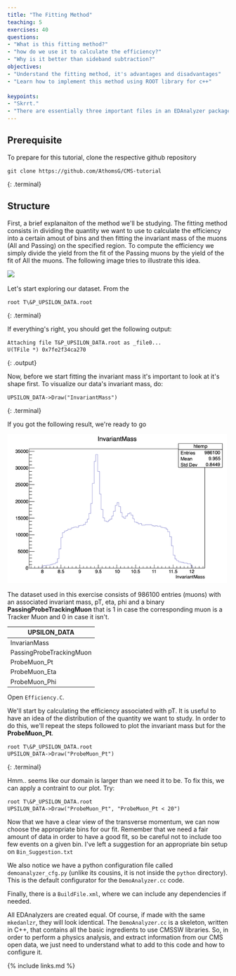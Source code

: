 ```yaml
---
title: "The Fitting Method"
teaching: 5
exercises: 40
questions:
- "What is this fitting method?"
- "how do we use it to calculate the efficiency?"
- "Why is it better than sideband subtraction?"
objectives:
- "Understand the fitting method, it's advantages and disadvantages"
- "Learn how to implement this method using ROOT library for c++"

keypoints:
- "Skrrt."
- "There are essentially three important files in an EDAnalyzer package, the source code in c++, the python config file and a Buildfile for tracking dependencies."
---
```

## Prerequisite

To prepare for this tutorial, clone the respective github repository

~~~
git clone https://github.com/AthomsG/CMS-tutorial
~~~
{: .terminal}

## Structure

First, a brief explanaiton of the method we'll be studying.
The fitting method consists in dividing the quantity we want to use to calculate the efficiency into a certain amout of bins and then fitting the invariant mass of the muons (All and Passing) on the specified region. 
To compute the efficiency we simply divide the yield from the fit of the Passing muons by the yield of the fit of All the muons. The following image tries to illustrate this idea.

<img width="500px" src="../fig/esquema.png">


Let's start exploring our dataset. From the

~~~
root T\&P_UPSILON_DATA.root
~~~
{: .terminal}

If everything's right, you should get the following output:
~~~
Attaching file T&P_UPSILON_DATA.root as _file0...
U(TFile *) 0x7fe2f34ca270
~~~
{: .output}

Now, before we start fitting the invariant mass it's important to look at it's shape first. To visualize our data's invariant mass, do:

~~~
UPSILON_DATA->Draw("InvariantMass")
~~~
{: .terminal}

If you got the following result, we're ready to go

<img width="500px" src="../fig/output.png">

The dataset used in this exercise consists of 986100 entries (muons) with an associated invariant mass, pT, eta, phi and a binary **PassingProbeTrackingMuon** that is 1 in case the corresponding muon is a Tracker Muon and 0 in case it isn't.

| UPSILON_DATA |
 ------------- |
| InvarianMass |
| PassingProbeTrackingMuon | 
| ProbeMuon_Pt |
| ProbeMuon_Eta |
| ProbeMuon_Phi|

Open `Efficiency.C`.

We'll start by calculating the efficiency associated with pT.
It is useful to have an idea of the distribution of the quantity we want to study. In order to do this, we'll repeat the steps followed to plot the invariant mass but for the **ProbeMuon_Pt**.

~~~
root T\&P_UPSILON_DATA.root
UPSILON_DATA->Draw("ProbeMuon_Pt")
~~~
{: .terminal}

Hmm.. seems like our domain is larger than we need it to be. To fix this, we can apply a contraint to our plot. Try:

~~~
root T\&P_UPSILON_DATA.root
UPSILON_DATA->Draw("ProbeMuon_Pt", "ProbeMuon_Pt < 20")
~~~

Now that we have a clear view of the transverse momentum, we can now choose the appropriate bins for our fit. Remember that we need a fair amount of data in order to have a good fit, so be careful not to include too few events on a given bin. I've left a suggestion for an appropriate bin setup on `Bin_Suggestion.txt`



We also notice we have a python configuration file called `demoanalyzer_cfg.py` (unlike its cousins, it is not inside the `python` directory).  This is the default configurator for the `DemoAnalyzer.cc` code.

Finally, there is a `BuildFile.xml`, where we can include any dependencies if needed.

All EDAnalyzers are created equal.  Of course, if made with the same `mkedanlzr`, they will look identical.  The `DemoAnalyzer.cc` is a skeleton, written in C++, that contains all the basic ingredients to use CMSSW libraries.  So, in order to perform a physics analysis, and extract information from our CMS open data, we just need to understand what to add to this code and how to configure it.


{% include links.md %}
